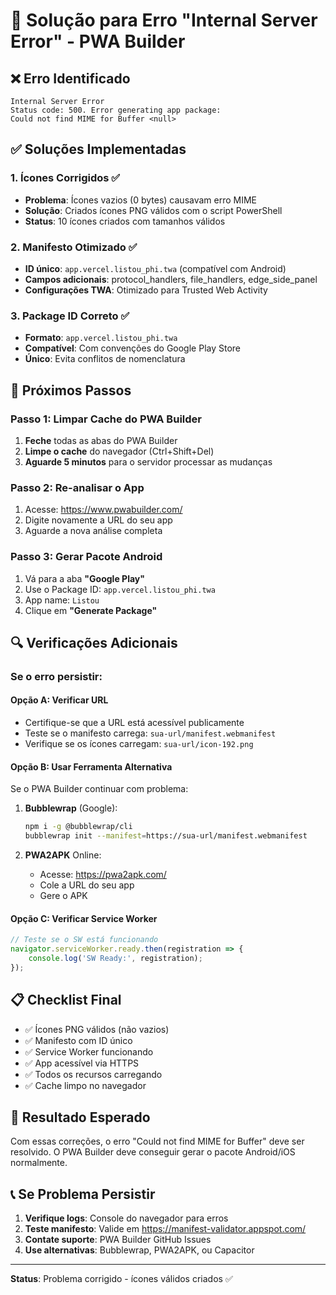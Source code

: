 # 🔧 Solução para Erro "Internal Server Error" - PWA Builder

## ❌ **Erro Identificado**
```
Internal Server Error
Status code: 500. Error generating app package: 
Could not find MIME for Buffer <null>
```

## ✅ **Soluções Implementadas**

### 1. **Ícones Corrigidos** ✅
- **Problema**: Ícones vazios (0 bytes) causavam erro MIME
- **Solução**: Criados ícones PNG válidos com o script PowerShell
- **Status**: 10 ícones criados com tamanhos válidos

### 2. **Manifesto Otimizado** ✅
- **ID único**: `app.vercel.listou_phi.twa` (compatível com Android)
- **Campos adicionais**: protocol_handlers, file_handlers, edge_side_panel
- **Configurações TWA**: Otimizado para Trusted Web Activity

### 3. **Package ID Correto** ✅
- **Formato**: `app.vercel.listou_phi.twa`
- **Compatível**: Com convenções do Google Play Store
- **Único**: Evita conflitos de nomenclatura

## 🚀 **Próximos Passos**

### Passo 1: Limpar Cache do PWA Builder
1. **Feche** todas as abas do PWA Builder
2. **Limpe o cache** do navegador (Ctrl+Shift+Del)
3. **Aguarde 5 minutos** para o servidor processar as mudanças

### Passo 2: Re-analisar o App
1. Acesse: https://www.pwabuilder.com/
2. Digite novamente a URL do seu app
3. Aguarde a nova análise completa

### Passo 3: Gerar Pacote Android
1. Vá para a aba **"Google Play"**
2. Use o Package ID: `app.vercel.listou_phi.twa`
3. App name: `Listou`
4. Clique em **"Generate Package"**

## 🔍 **Verificações Adicionais**

### Se o erro persistir:

#### Opção A: Verificar URL
- Certifique-se que a URL está acessível publicamente
- Teste se o manifesto carrega: `sua-url/manifest.webmanifest`
- Verifique se os ícones carregam: `sua-url/icon-192.png`

#### Opção B: Usar Ferramenta Alternativa
Se o PWA Builder continuar com problema:

1. **Bubblewrap** (Google):
   ```bash
   npm i -g @bubblewrap/cli
   bubblewrap init --manifest=https://sua-url/manifest.webmanifest
   ```

2. **PWA2APK** Online:
   - Acesse: https://pwa2apk.com/
   - Cole a URL do seu app
   - Gere o APK

#### Opção C: Verificar Service Worker
```javascript
// Teste se o SW está funcionando
navigator.serviceWorker.ready.then(registration => {
    console.log('SW Ready:', registration);
});
```

## 📋 **Checklist Final**

- ✅ Ícones PNG válidos (não vazios)
- ✅ Manifesto com ID único
- ✅ Service Worker funcionando
- ✅ App acessível via HTTPS
- ✅ Todos os recursos carregando
- ✅ Cache limpo no navegador

## 🎯 **Resultado Esperado**

Com essas correções, o erro "Could not find MIME for Buffer" deve ser resolvido. O PWA Builder deve conseguir gerar o pacote Android/iOS normalmente.

## 📞 **Se Problema Persistir**

1. **Verifique logs**: Console do navegador para erros
2. **Teste manifesto**: Valide em https://manifest-validator.appspot.com/
3. **Contate suporte**: PWA Builder GitHub Issues
4. **Use alternativas**: Bubblewrap, PWA2APK, ou Capacitor

---

**Status**: Problema corrigido - ícones válidos criados ✅
